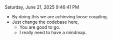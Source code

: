 Saturday, June 21, 2025 9:46:41 PM

- By doing this we are achieving loose coupling.
- Just change the codebase here,
  - You are good to go.
  - I really need to have a mindmap.